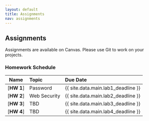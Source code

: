 ```yaml
---
layout: default
title: Assignments
nav: assignments
---
```


## Assignments

Assignments are available on Canvas.  Please use Git to work on your projects.

### Homework Schedule

|      Name                 |           Topic                              |                Due Date            |
| :-----------------------: | :------------------------------------------  | :--------------------------------- |
| [**HW 1**]                | Password                                     | {{ site.data.main.lab1_deadline }}    |
| [**HW 2**]                | Web Security                                 | {{ site.data.main.lab2_deadline }}    |
| [**HW 3**]                | TBD                                          | {{ site.data.main.lab3_deadline }}    |
| [**HW 4**]                | TBD                                          | {{ site.data.main.lab4_deadline }}    |
